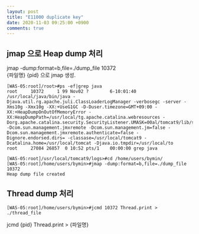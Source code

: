```yaml
---
layout: post
title: "E11000 duplicate key"
date: 2020-11-03 09:25:00 +0900
comments: true
---
```


## jmap 으로 Heap dump 처리


jmap -dump:format=b,file=./dump_file 10372   
{파일명} {pid} 으로 jmap 생성.


```
[WAS-05:root]/root>#ps -ef|grep java
root     10372     1 99 Nov02 ?        6-10:01:40 /usr/local/java/bin/java -Djava.util.rg.apache.juli.ClassLoaderLogManager -verbosegc -server -Xms10g -Xmx10g -XX:+UseG1GC -D-Duser.timezone=GMT+09:00 -XX:+HeapDumpOnOutOfMemoryError -XX:HeapDumpPath=/usr/local/tg.apache.catalina.webresources -Dorg.apache.catalina.security.SecurityListener.UMASK=00al/tomcat9/lib/scouter.agent.jar -Dcom.sun.management.jmxremote -Dcom.sun.management.jm=false -Dcom.sun.management.jmxremote.authenticate=false -Dignore.endorsed.dirs= -classase=/usr/local/tomcat9 -Dcatalina.home=/usr/local/tomcat -Djava.io.tmpdir=/usr/local/to
root     27084 26857  0 10:52 pts/1    00:00:00 grep java

[WAS-05:root]/usr/local/tomcat9/logs>#cd /home/users/bymin/
[WAS-05:root]/home/users/bymin>#jmap -dump:format=b,file=./dump_file 10372
Heap dump file created
```

## Thread dump 처리

```
[WAS-05:root]/home/users/bymin>#jcmd 10372 Thread.print > ./thread_file
```

jcmd {pid} Thread.print > {파일명}
